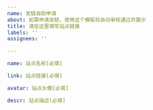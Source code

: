 ```yaml
---
name: 友链自助申请
about: 如需申请友链，使用这个模板将自动审核通过并展示
title: 请在这里填写站点链接
labels: ''
assignees: ''

---
```

```yaml
name: 站点名称[必填]

link: 站点链接[必填]

avatar: 站点头像[必填]

descr: 站点描述[必填]
```
